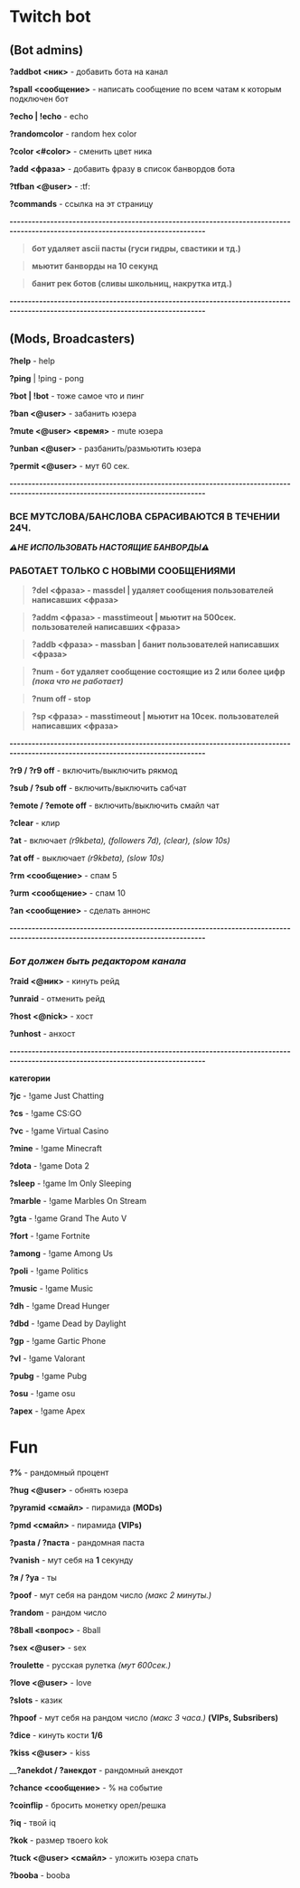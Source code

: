  # Twitch bot
## (Bot admins)

__?addbot <ник>__ - добавить бота на канал
 
__?spall <сообщение>__ - написать сообщение по всем чатам к которым подключен бот

__?echo | !echo__ - echo

__?randomcolor__ - random hex color
  
__?color <#color>__ - сменить цвет ника
  
__?add <фраза>__ - добавить фразу в список банвордов бота 

__?tfban <@user>__ - :tf:
  
__?commands__ - ссылка на эт страницу

__---------------------------------------------------------------------------------------------------------------------------------__ 

> __бот удаляет ascii пасты (гуси гидры, свастики и тд.)__

> __мьютит банворды на 10 секунд__

> __банит рек ботов (сливы школьниц, накрутка итд.)__

__---------------------------------------------------------------------------------------------------------------------------------__ 
  
## (Mods, Broadcasters)
  
__?help__ - help
  
__?ping__ | !ping - pong
  
__?bot | !bot__ - тоже самое что и пинг

__?ban <@user>__ - забанить юзера 
  
__?mute <@user> <время>__ - mute юзера  
  
__?unban <@user>__ - разбанить/размьютить юзера 
  
__?permit <@user>__ - мут 60 сек.
  
__---------------------------------------------------------------------------------------------------------------------------------__ 
  
### ВСЕ МУТСЛОВА/БАНСЛОВА СБРАСИВАЮТСЯ В ТЕЧЕНИИ 24Ч.
  
___⚠НЕ ИСПОЛЬЗОВАТЬ НАСТОЯЩИЕ БАНВОРДЫ⚠___ 

### РАБОТАЕТ ТОЛЬКО С НОВЫМИ СООБЩЕНИЯМИ  

> __?del <фраза> - massdel | удаляет сообщения пользователей написавших <фраза>__
  
> __?addm <фраза> - masstimeout | мьютит на 500сек. пользователей написавших <фраза>__ 
  
> __?addb <фраза> - massban | банит пользователей написавших <фраза>__ 
  
> __?num - бот удаляет сообщение состоящие из 2 или более цифр _(пока что не работает)___
  
> __?num off - stop__  
  
> __?sp <фраза> - masstimeout | мьютит на 10сек. пользователей написавших <фраза>__ 
  
__---------------------------------------------------------------------------------------------------------------------------------__

__?r9 / ?r9 off__ - включить/выключить рякмод
  
__?sub / ?sub off__ - включить/выключить сабчат
  
__?emote / ?emote off__ - включить/выключить смайл чат
  
__?clear__ - клир

__?at__ - включает _(r9kbeta), (followers 7d), (clear), (slow 10s)_

__?at off__ - выключает _(r9kbeta), (slow 10s)_
  
__?rm <сообщение>__ - спам 5
  
__?urm <сообщение>__ - спам 10
  
__?an <сообщение>__ - сделать аннонс  
  
__---------------------------------------------------------------------------------------------------------------------------------__    

### _Бот должен быть редактором канала_
  
__?raid <@ник>__ - кинуть рейд 
  
__?unraid__ - отменить рейд 
  
__?host <@nick>__ - хост 
  
__?unhost__ - анхост 
  
__---------------------------------------------------------------------------------------------------------------------------------__  
 
__категории__
 
__?jc__ - !game Just Chatting
 
__?cs__ - !game CS:GO
 
__?vc__ - !game Virtual Casino
 
__?mine__ - !game Minecraft
 
__?dota__ - !game Dota 2
 
__?sleep__ - !game Im Only Sleeping
 
__?marble__ - !game Marbles On Stream 
 
__?gta__ - !game Grand The Auto V
 
__?fort__ - !game Fortnite
 
__?among__ - !game Among Us
 
__?poli__ - !game Politics
 
__?music__ - !game Music 
  
__?dh__ - !game Dread Hunger 
 
__?dbd__ - !game Dead by Daylight 
 
__?gp__ - !game Gartic Phone  

__?vl__ - !game Valorant

__?pubg__ - !game Pubg

__?osu__ - !game osu

__?apex__ - !game Apex
 
# Fun 
  
__?%__ - рандомный процент
  
__?hug <@user>__ - обнять юзера
  
__?pyramid <смайл>__ - пирамида __(MODs)__
  
__?pmd <смайл>__ - пирамида __(VIPs)__ 
  
__?pasta / ?паста__ - рандомная паста  
  
__?vanish__ - мут себя на __1__ секунду
  
__?я / ?ya__ - ты  
  
__?poof__ - мут себя на рандом число _(макс 2 минуты.)_  
  
__?random__ - рандом число
  
__?8ball <вопрос>__ - 8ball  
  
__?sex <@user>__ - sex

__?roulette__ - русская рулетка _(мут 600сек.)_
  
__?love <@user>__ - love
  
__?slots__ - казик  
  
__?hpoof__ - мут себя на рандом число _(макс 3 часа.)_  __(VIPs, Subsribers)__  
  
__?dice__ - кинуть кости __1/6__
  
__?kiss <@user>__ - kiss

____?anekdot / ?анекдот__ - рандомный анекдот
  
__?chance <сообщение>__ - % на событие 
  
__?coinflip__ - бросить монетку орел/решка  
  
__?iq__ - твой iq
  
__?kok__ - размер твоего kok
  
__?tuck <@user> <смайл>__ - уложить юзера спать   
  
__?booba__ - booba  
